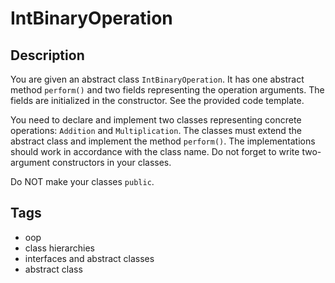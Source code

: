 # IntBinaryOperation

## Description
You are given an abstract class `IntBinaryOperation`. It has one abstract method `perform()` and two fields representing the operation arguments. The fields are initialized in the constructor. See the provided code template.

You need to declare and implement two classes representing concrete operations: `Addition` and `Multiplication`. The classes must extend the abstract class and implement the method `perform()`. The implementations should work in accordance with the class name. Do not forget to write two-argument constructors in your classes.

Do NOT make your classes `public`.

## Tags
- oop
- class hierarchies
- interfaces and abstract classes
- abstract class